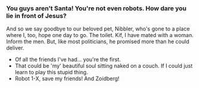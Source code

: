 ### You guys aren't Santa! You're not even robots. How dare you lie in front of Jesus?

And so we say goodbye to our beloved pet, Nibbler, who's gone to a place where I, too, hope one day to go. The toilet. Kif, I have mated with a woman. Inform the men. But, like most politicians, he promised more than he could deliver.

* Of all the friends I've had… you're the first.
* That could be 'my' beautiful soul sitting naked on a couch. If I could just learn to play this stupid thing.
* Robot 1-X, save my friends! And Zoidberg!